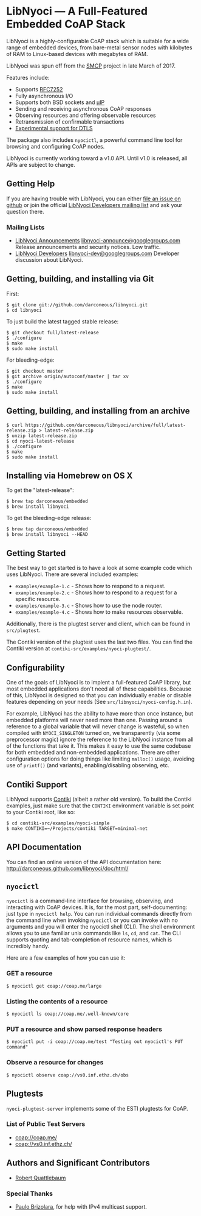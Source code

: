 LibNyoci — A Full-Featured Embedded CoAP Stack
==============================================

LibNyoci is a highly-configurable CoAP stack which is suitable for a wide
range of embedded devices, from bare-metal sensor nodes with kilobytes of RAM
to Linux-based devices with megabytes of RAM.

LibNyoci was spun off from the [SMCP][] project in late March of 2017.

Features include:

 * Supports [RFC7252][1]
 * Fully asynchronous I/O
 * Supports both BSD sockets and [µIP][2]
 * Sending and receiving asynchronous CoAP responses
 * Observing resources and offering observable resources
 * Retransmission of confirmable transactions
 * [Experimental support for DTLS](https://github.com/darconeous/libnyoci/issues/35)

The package also includes `nyocictl`, a powerful command line tool for browsing
and configuring CoAP nodes.

LibNyoci is currently working toward a v1.0 API. Until v1.0 is released, all APIs
are subject to change.

[SMCP]: https://github.com/darconeous/smcp
[1]: http://tools.ietf.org/html/7252
[2]: http://en.wikipedia.org/wiki/UIP_%28micro_IP%29
[3]: http://tools.ietf.org/html/rfc7390

## Getting Help ##

If you are having trouble with LibNyoci, you can either [file an issue on
github](https://github.com/darconeous/libnyoci/issues/new) or join the
official [LibNyoci Developers mailing list][libnyoci-dev] and ask your
question there.

### Mailing Lists ###

* [LibNyoci Announcements][libnyoci-announce] <libnyoci-announce@googlegroups.com>
  Release announcements and security notices. Low traffic.
* [LibNyoci Developers][libnyoci-dev] <libnyoci-dev@googlegroups.com>
  Developer discussion about LibNyoci.

[libnyoci-announce]: https://groups.google.com/group/libnyoci-announce
[libnyoci-dev]: https://groups.google.com/group/libnyoci-dev

## Getting, building, and installing via Git ##

First:

	$ git clone git://github.com/darconeous/libnyoci.git
	$ cd libnyoci

To just build the latest tagged stable release:

	$ git checkout full/latest-release
	$ ./configure
	$ make
	$ sudo make install

For bleeding-edge:

	$ git checkout master
	$ git archive origin/autoconf/master | tar xv
	$ ./configure
	$ make
	$ sudo make install

## Getting, building, and installing from an archive ##

	$ curl https://github.com/darconeous/libnyoci/archive/full/latest-release.zip > latest-release.zip
	$ unzip latest-release.zip
	$ cd nyoci-latest-release
	$ ./configure
	$ make
	$ sudo make install

## Installing via Homebrew on OS X ##

To get the "latest-release":

	$ brew tap darconeous/embedded
	$ brew install libnyoci

To get the bleeding-edge release:

	$ brew tap darconeous/embedded
	$ brew install libnyoci --HEAD

## Getting Started ##

The best way to get started is to have a look at some example code
which uses LibNyoci. There are several included examples:

* `examples/example-1.c` - Shows how to respond to a request.
* `examples/example-2.c` - Shows how to respond to a request for a specific resource.
* `examples/example-3.c` - Shows how to use the node router.
* `examples/example-4.c` - Shows how to make resources observable.

Additionally, there is the plugtest server and client, which can be found
in `src/plugtest`.

The Contiki version of the plugtest uses the last two files. You can find
the Contiki version at `contiki-src/examples/nyoci-plugtest/`.

## Configurability ##

One of the goals of LibNyoci is to implent a full-featured CoAP library, but
most embedded applications don't need all of these capabilities. Because of this,
LibNyoci is designed so that you can individually enable or disable features
depending on your needs (See `src/libnyoci/nyoci-config.h.in`).

For example, LibNyoci has the ability to have more than once instance, but embedded
platforms will never need more than one. Passing around a reference to a
global variable that will never change is wasteful, so when compiled with
`NYOCI_SINGLETON` turned on, we transparently (via some preprocessor magic) ignore
the reference to the LibNyoci instance from all of the functions that take it.
This makes it easy to use the same codebase for both embedded and non-embedded
applications. There are other configuration options for doing things like
limiting `malloc()` usage, avoiding use of `printf()` (and variants),
enabling/disabling observing, etc.

## Contiki Support ##

LibNyoci supports [Contiki](http://contiki-os.org/) (albeit a rather old version).
To build the Contiki examples, just make sure that the `CONTIKI` environment
variable is set point to your Contiki root, like so:

	$ cd contiki-src/examples/nyoci-simple
	$ make CONTIKI=~/Projects/contiki TARGET=minimal-net

## API Documentation ##

You can find an online version of the API documentation here:
<http://darconeous.github.com/libnyoci/doc/html/>

## `nyocictl` ##

`nyocictl` is a command-line interface for browsing, observing, and
interacting with CoAP devices. It is, for the most part, self-documenting:
just type in `nyocictl help`. You can run individual commands directly from
the command line when invoking `nyocictl` or you can invoke with no
arguments and you will enter the nyocictl shell (CLI). The shell environment
allows you to use familiar unix commands like `ls`, `cd`, and `cat`. The
CLI supports quoting and tab-completion of resource names, which is
incredibly handy.

Here are a few examples of how you can use it:

### GET a resource ###

	$ nyocictl get coap://coap.me/large

### Listing the contents of a resource ###

	$ nyocictl ls coap://coap.me/.well-known/core

### PUT a resource and show parsed response headers ###

	$ nyocictl put -i coap://coap.me/test "Testing out nyocictl's PUT command"

### Observe a resource for changes ###

	$ nyocictl observe coap://vs0.inf.ethz.ch/obs

## Plugtests ##

`nyoci-plugtest-server` implements some of the ESTI plugtests for CoAP.

### List of Public Test Servers ###

 * <coap://coap.me/>
 * <coap://vs0.inf.ethz.ch/>

## Authors and Significant Contributors ##

 * [Robert Quattlebaum](https://github.com/darconeous)

### Special Thanks ###

 * [Paulo Brizolara](https://github.com/paulobrizolara), for help with IPv4 multicast support.
